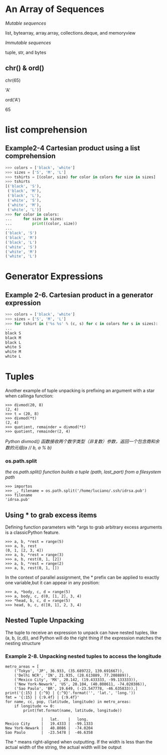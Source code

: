 # An Array of Sequences

*Mutable sequences*

list, bytearray, array.array, collections.deque, and memoryview

*Immutable sequences*

tuple, str, and bytes



##  chr() & ord()

chr(65)

'A'

ord('A')

65

# list comprehension
## Example2-4 Cartesian product using a list comprehension

```python
>>> colors = ['black', 'white']
>>> sizes = ['S', 'M', 'L']
>>> tshirts = [(color, size) for color in colors for size in sizes]  
>>> tshirts
[('black', 'S'),
 ('black', 'M'), 
 ('black', 'L'),
 ('white', 'S'), 
 ('white', 'M'),
 ('white', 'L')]
>>> for color in colors:
... 	for size in sizes:
... 		print((color, size))
...
('black', 'S')
('black', 'M')
('black', 'L')
('white', 'S')
('white', 'M')
('white', 'L')
```

# Generator Expressions

##  Example 2-6. Cartesian product in a generator expression
```python
>>> colors = ['black', 'white']
>>> sizes = ['S', 'M', 'L']
>>> for tshirt in ('%s %s' % (c, s) for c in colors for s in sizes):  ... print(tshirt)
...
black S
black M
black L
white S
white M
white L
```

# Tuples

Another example of tuple unpacking is prefixing an argument with a star when callinga function:

```
>>> divmod(20, 8)
(2, 4)
>>> t = (20, 8)
>>> divmod(*t)
(2, 4)
>>> quotient, remainder = divmod(*t)
>>> quotient, remainder(2, 4)
```

*Python divmod() 函数接收两个数字类型（非复数）参数，返回一个包含商和余数的元组(a // b, a % b)*



### os.path.split

*the os.path.split() function builds a tuple (path, last_part) from a filesystem path*

  ```
>>> importos
>>> _, filename = os.path.split('/home/luciano/.ssh/idrsa.pub')
>>> filename
'idrsa.pub'
  ```



## Using * to grab excess items

Defining function parameters with *args to grab arbitrary excess arguments is a classicPython feature.

```
>>> a, b, *rest = range(5)
>>> a, b, rest
(0, 1, [2, 3, 4])
>>> a, b, *rest = range(3)
>>> a, b, rest(0, 1, [2])
>>> a, b, *rest = range(2)
>>> a, b, rest(0, 1, [])
```

In the context of parallel assignment, the * prefix can be applied to exactly one variable,but it can appear in any position:

```
>>> a, *body, c, d = range(5)
>>> a, body, c, d(0, [1, 2], 3, 4)
>>> *head, b, c, d = range(5)
>>> head, b, c, d([0, 1], 2, 3, 4)
```

## Nested Tuple Unpacking

 The tuple to receive an expression to unpack can have nested tuples, like (a, b, (c,d)), and Python will do the right thing if the expression matches the nesting structure

###  Example 2-8. Unpacking nested tuples to access the longitude

```
metro_areas = [
	('Tokyo', 'JP', 36.933, (35.689722, 139.691667)),  
    ('Delhi NCR', 'IN', 21.935, (28.613889, 77.208889)),
    ('Mexico City', 'MX', 20.142, (19.433333, -99.133333)),
    ('New York-Newark', 'US', 20.104, (40.808611, -74.020386)), 
    ('Sao Paulo', 'BR', 19.649, (-23.547778, -46.635833)),]
print('{:15} | {:^9} | {:^9}'.format('', 'lat.', 'long.'))
fmt = '{:15} | {:9.4f} | {:9.4f}'
for name, cc, pop, (latitude, longitude) in metro_areas:  
	if longitude <= 0: 
    	print(fmt.format(name, latitude, longitude))
    	
                |   lat.    |   long.
Mexico City     |   19.4333 |  -99.1333
New York-Newark |   40.8086 |  -74.0204
Sao Paulo       |  -23.5478 |  -46.6358
```

The ^ means right-aligned when outputting. If the width is less than the actual width of the string, the actual width will be output

